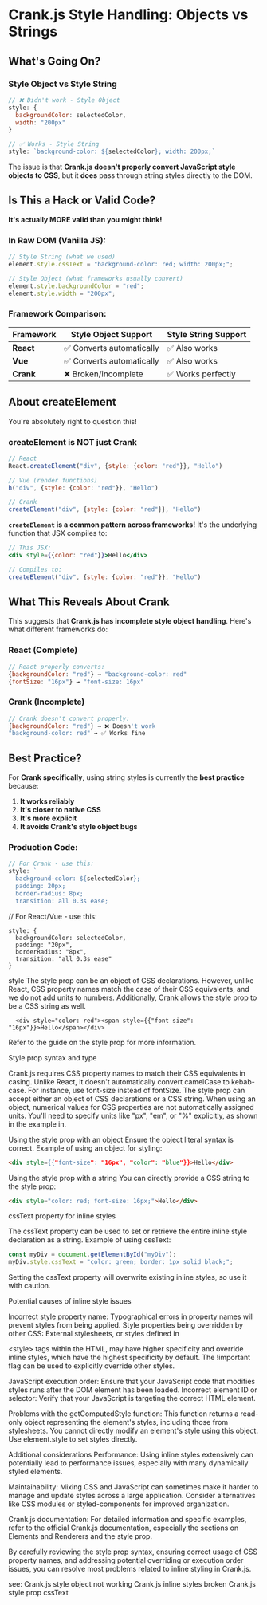 # Crank.js Style Handling: Objects vs Strings

## What's Going On?

### Style Object vs Style String
```javascript
// ❌ Didn't work - Style Object
style: {
  backgroundColor: selectedColor,
  width: "200px"
}

// ✅ Works - Style String  
style: `background-color: ${selectedColor}; width: 200px;`
```

The issue is that **Crank.js doesn't properly convert JavaScript style objects to CSS**, but it **does** pass through string styles directly to the DOM.

## Is This a Hack or Valid Code?

**It's actually MORE valid than you might think!**

### In Raw DOM (Vanilla JS):
```javascript
// Style String (what we used)
element.style.cssText = "background-color: red; width: 200px;";

// Style Object (what frameworks usually convert)
element.style.backgroundColor = "red";
element.style.width = "200px";
```

### Framework Comparison:

| Framework | Style Object Support | Style String Support |
|-----------|---------------------|---------------------|
| **React** | ✅ Converts automatically | ✅ Also works |
| **Vue** | ✅ Converts automatically | ✅ Also works |
| **Crank** | ❌ Broken/incomplete | ✅ Works perfectly |

## About createElement

You're absolutely right to question this! 

### createElement is NOT just Crank
```javascript
// React
React.createElement("div", {style: {color: "red"}}, "Hello")

// Vue (render functions)
h("div", {style: {color: "red"}}, "Hello")

// Crank
createElement("div", {style: {color: "red"}}, "Hello")
```

**`createElement` is a common pattern across frameworks!** It's the underlying function that JSX compiles to:

```jsx
// This JSX:
<div style={{color: "red"}}>Hello</div>

// Compiles to:
createElement("div", {style: {color: "red"}}, "Hello")
```

## What This Reveals About Crank

This suggests that **Crank.js has incomplete style object handling**. Here's what different frameworks do:

### React (Complete)
```javascript
// React properly converts:
{backgroundColor: "red"} → "background-color: red"
{fontSize: "16px"} → "font-size: 16px"
```

### Crank (Incomplete)
```javascript
// Crank doesn't convert properly:
{backgroundColor: "red"} → ❌ Doesn't work
"background-color: red" → ✅ Works fine
```

## Best Practice?

For **Crank specifically**, using string styles is currently the **best practice** because:

1. **It works reliably**
2. **It's closer to native CSS**
3. **It's more explicit**
4. **It avoids Crank's style object bugs**

### Production Code:
```javascript
// For Crank - use this:
style: `
  background-color: ${selectedColor};
  padding: 20px;
  border-radius: 8px;
  transition: all 0.3s ease;
```

// For React/Vue - use this:
```
style: {
  backgroundColor: selectedColor,
  padding: "20px",
  borderRadius: "8px",
  transition: "all 0.3s ease"
}
```

style
The style prop can be an object of CSS declarations. However, unlike React, CSS property names match the case of their CSS equivalents, and we do not add units to numbers. Additionally, Crank allows the style prop to be a CSS string as well.

```
  <div style="color: red"><span style={{"font-size": "16px"}}>Hello</span></div>
  ```

Refer to the guide on the style prop for more information.


Style prop syntax and type

Crank.js requires CSS property names to match their CSS equivalents in casing. Unlike React, it doesn't automatically convert camelCase to kebab-case. For instance, use font-size instead of fontSize.
The style prop can accept either an object of CSS declarations or a CSS string.
When using an object, numerical values for CSS properties are not automatically assigned units. You'll need to specify units like "px", "em", or "%" explicitly, as shown in the example in. 

 Using the style prop with an object
Ensure the object literal syntax is correct.
Example of using an object for styling:
```html
<div style={{"font-size": "16px", "color": "blue"}}>Hello</div>
``` 

 Using the style prop with a string
You can directly provide a CSS string to the style prop:
```html
<div style="color: red; font-size: 16px;">Hello</div>
 ```

 cssText property for inline styles

The cssText property can be used to set or retrieve the entire inline style declaration as a string.
Example of using cssText:

```javascript
const myDiv = document.getElementById("myDiv");
myDiv.style.cssText = "color: green; border: 1px solid black;";
```
Setting the cssText property will overwrite existing inline styles, so use it with caution. 

Potential causes of inline style issues

Incorrect style property name: Typographical errors in property names will prevent styles from being applied.
Style properties being overridden by other CSS: External stylesheets, or styles defined in

 \<style\> tags within the HTML, may have higher specificity and override inline styles, which have the highest specificity by default. The !important flag can be used to explicitly override other styles.

JavaScript execution order: Ensure that your JavaScript code that modifies styles runs after the DOM element has been loaded.
Incorrect element ID or selector: Verify that your JavaScript is targeting the correct HTML element.

Problems with the getComputedStyle function: This function returns a read-only object representing the element's styles, including those from stylesheets. You cannot directly modify an element's style using this object. Use element.style to set styles directly. 

Additional considerations
Performance: Using inline styles extensively can potentially lead to performance issues, especially with many dynamically styled elements.

Maintainability: Mixing CSS and JavaScript can sometimes make it harder to manage and update styles across a large application. Consider alternatives like CSS modules or styled-components for improved organization.

Crank.js documentation: For detailed information and specific examples, refer to the official Crank.js documentation, especially the sections on Elements and Renderers and the style prop.

By carefully reviewing the style prop syntax, ensuring correct usage of CSS property names, and addressing potential overriding or execution order issues, you can resolve most problems related to inline styling in Crank.js.


see: Crank.js style object not working Crank.js inline styles broken Crank.js style prop cssText